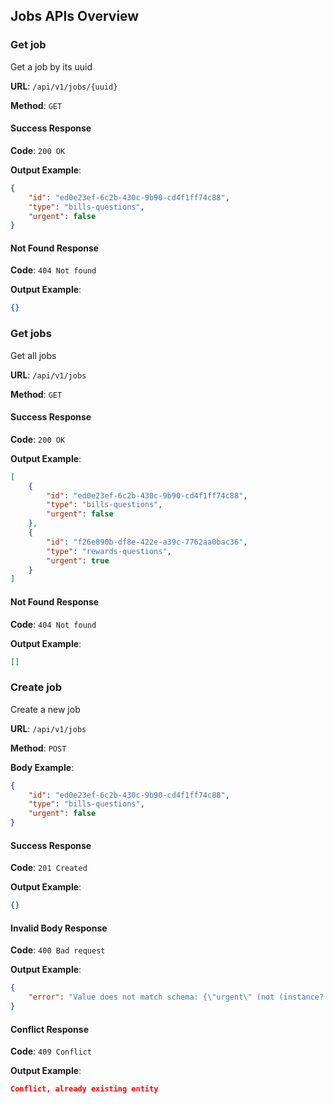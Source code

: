 ## Jobs APIs Overview

### Get job

Get a job by its uuid

**URL**: `/api/v1/jobs/{uuid}`

**Method**: `GET`

#### Success Response

**Code**: `200 OK`

**Output Example**:

```json
{
    "id": "ed0e23ef-6c2b-430c-9b90-cd4f1ff74c88",
    "type": "bills-questions",
    "urgent": false
}
```

#### Not Found Response

**Code**: `404 Not found`

**Output Example**:

```json
{}
```

### Get jobs

Get all jobs

**URL**: `/api/v1/jobs`

**Method**: `GET`

#### Success Response

**Code**: `200 OK`

**Output Example**:

```json
[
    {
        "id": "ed0e23ef-6c2b-430c-9b90-cd4f1ff74c88",
        "type": "bills-questions",
        "urgent": false
    },
    {
        "id": "f26e890b-df8e-422e-a39c-7762aa0bac36",
        "type": "rewards-questions",
        "urgent": true
    }
]
```

#### Not Found Response

**Code**: `404 Not found`

**Output Example**:

```json
[]
```

### Create job

Create a new job

**URL**: `/api/v1/jobs`

**Method**: `POST`

**Body Example**:
```json
{
    "id": "ed0e23ef-6c2b-430c-9b90-cd4f1ff74c88",
    "type": "bills-questions",
    "urgent": false
}
```

#### Success Response

**Code**: `201 Created`

**Output Example**:

```json
{}
```

#### Invalid Body Response

**Code**: `400 Bad request`

**Output Example**:

```json
{
    "error": "Value does not match schema: {\"urgent\" (not (instance? java.lang.Boolean 1))}"
}
```

#### Conflict Response

**Code**: `409 Conflict`

**Output Example**:

```json
Conflict, already existing entity
```
